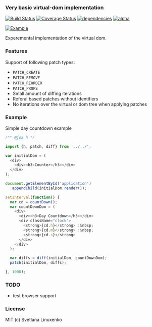 ### Very basic virtual-dom implementation
[![Build Status](https://travis-ci.org/linuxenko/basic-virtual-dom.svg?branch=master)](https://travis-ci.org/linuxenko/basic-virtual-dom) [![Coverage Status](https://coveralls.io/repos/github/linuxenko/basic-virtual-dom/badge.svg?branch=master)](https://coveralls.io/github/linuxenko/basic-virtual-dom?branch=master) [![dependencies](https://david-dm.org/linuxenko/basic-virtual-dom.svg)](https://github.com/linuxenko/basic-virtual-dom/) [![alpha](https://img.shields.io/badge/status-alpha-ff69b4.svg)](https://github.com/linuxenko/basic-virtual-dom)

[![Example](https://raw.githubusercontent.com/linuxenko/basic-virtual-dom/master/examples/misc/inspect.gif)](https://raw.githubusercontent.com/linuxenko/basic-virtual-dom/master/examples/misc/inspect.gif)

Experemental implementation of the virtual dom.

### Features
  Support of following patch types:

  * `PATCH_CREATE`
  * `PATCH_REMOVE`
  * `PATCH_REORDER`
  * `PATCH_PROPS`
  * Small amount of diffing iterations
  * Referal based patches without identifiers
  * No iterations over the virtual or dom tree when applying patches

### Example

Simple day countdown example 
```javascript
/** @jsx h */

import {h, patch, diff} from '../../';

var initialDom = (
  <div>
    <div><h3>Counter</h3></div>
  </div>
);

document.getElementById('application')
  .appendChild(initialDom.render());

setInterval(function() {
  var cd = countDown();
  var countDownDom = (
    <div>
      <div><h3>Day Countdown</h3></div>
      <div className="clock">
        <strong>{cd.h}</strong> :&nbsp;
        <strong>{cd.m}</strong> :&nbsp;
        <strong>{cd.s}</strong>
      </div>
    </div>
  );

  var diffs = diff(initialDom, countDownDom);
  patch(initialDom, diffs);

}, 1000);
```
### TODO
  * test browser support

### License
MIT (c) Svetlana Linuxenko
